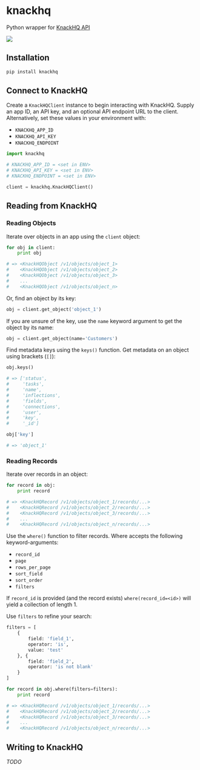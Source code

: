# knackhq

Python wrapper for [KnackHQ API](http://knackhq.com/)

<img src="https://travis-ci.org/amancevice/knackhq.svg?branch=master"/>


## Installation

```bash
pip install knackhq
```


## Connect to KnackHQ

Create a `KnackHQClient` instance to begin interacting with KnackHQ. Supply an app ID, an API key, and an optional API endpoint URL to the client. Alternatively, set these values in your environment with:

* `KNACKHQ_APP_ID`
* `KNACKHQ_API_KEY`
* `KNACKHQ_ENDPOINT`

```python
import knackhq

# KNACKHQ_APP_ID = <set in ENV>
# KNACKHQ_API_KEY = <set in ENV>
# KNACKHQ_ENDPOINT = <set in ENV>

client = knackhq.KnackHQClient()
```


## Reading from KnackHQ


### Reading Objects

Iterate over objects in an app using the `client` object:

```python
for obj in client:
    print obj

# => <KnackHQObject /v1/objects/object_1>
#    <KnackHQObject /v1/objects/object_2>
#    <KnackHQObject /v1/objects/object_3>
#    ...
#    <KnackHQObject /v1/objects/object_n>
```

Or, find an object by its key:

```python
obj = client.get_object('object_1')
```

If you are unsure of the key, use the `name` keyword argument to get the object by its name:

```python
obj = client.get_object(name='Customers')
```

Find metadata keys using the `keys()` function. Get metadata on an object using brackets (`[]`):

```python
obj.keys()

# => ['status',
#     'tasks',
#     'name',
#     'inflections',
#     'fields',
#     'connections',
#     'user',
#     'key',
#     '_id']

obj['key']

# => 'object_1'
```


### Reading Records

Iterate over records in an object:

```python
for record in obj:
    print record

# => <KnackHQRecord /v1/objects/object_1/records/...>
#    <KnackHQRecord /v1/objects/object_2/records/...>
#    <KnackHQRecord /v1/objects/object_3/records/...>
#    ...
#    <KnackHQRecord /v1/objects/object_n/records/...>
```

Use the `where()` function to filter records. Where accepts the following keyword-arguments:

* `record_id`
* `page`
* `rows_per_page`
* `sort_field`
* `sort_order`
* `filters`

If `record_id` is provided (and the record exists) `where(record_id=<id>)` will yield a collection of length 1.

Use `filters` to refine your search:

```python
filters = [
    {
        field: 'field_1',
        operator: 'is',
        value: 'test'
    }, {
        field: 'field_2',
        operator: 'is not blank'
    }
]

for record in obj.where(filters=filters):
    print record

# => <KnackHQRecord /v1/objects/object_1/records/...>
#    <KnackHQRecord /v1/objects/object_2/records/...>
#    <KnackHQRecord /v1/objects/object_3/records/...>
#    ...
#    <KnackHQRecord /v1/objects/object_n/records/...>
```


## Writing to KnackHQ

*TODO*
